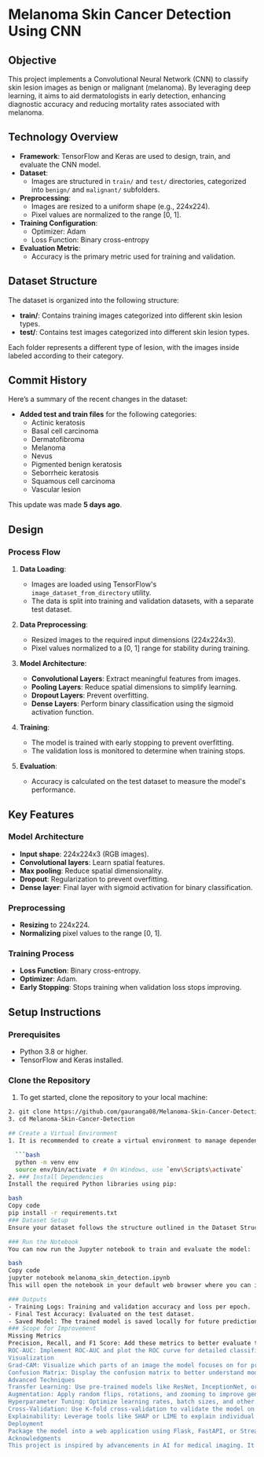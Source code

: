 # Melanoma Skin Cancer Detection Using CNN

## Objective
This project implements a Convolutional Neural Network (CNN) to classify skin lesion images as benign or malignant (melanoma). By leveraging deep learning, it aims to aid dermatologists in early detection, enhancing diagnostic accuracy and reducing mortality rates associated with melanoma.

## Technology Overview
- **Framework**: TensorFlow and Keras are used to design, train, and evaluate the CNN model.
- **Dataset**:
  - Images are structured in `train/` and `test/` directories, categorized into `benign/` and `malignant/` subfolders.
- **Preprocessing**:
  - Images are resized to a uniform shape (e.g., 224x224).
  - Pixel values are normalized to the range [0, 1].
- **Training Configuration**:
  - Optimizer: Adam
  - Loss Function: Binary cross-entropy
- **Evaluation Metric**:
  - Accuracy is the primary metric used for training and validation.

## Dataset Structure
The dataset is organized into the following structure:
- **train/**: Contains training images categorized into different skin lesion types.
- **test/**: Contains test images categorized into different skin lesion types.

Each folder represents a different type of lesion, with the images inside labeled according to their category.

## Commit History
Here’s a summary of the recent changes in the dataset:
- **Added test and train files** for the following categories:
  - Actinic keratosis
  - Basal cell carcinoma
  - Dermatofibroma
  - Melanoma
  - Nevus
  - Pigmented benign keratosis
  - Seborrheic keratosis
  - Squamous cell carcinoma
  - Vascular lesion

This update was made **5 days ago**.

## Design

### Process Flow

1. **Data Loading**:
   - Images are loaded using TensorFlow's `image_dataset_from_directory` utility.
   - The data is split into training and validation datasets, with a separate test dataset.

2. **Data Preprocessing**:
   - Resized images to the required input dimensions (224x224x3).
   - Pixel values normalized to a [0, 1] range for stability during training.

3. **Model Architecture**:
   - **Convolutional Layers**: Extract meaningful features from images.
   - **Pooling Layers**: Reduce spatial dimensions to simplify learning.
   - **Dropout Layers**: Prevent overfitting.
   - **Dense Layers**: Perform binary classification using the sigmoid activation function.

4. **Training**:
   - The model is trained with early stopping to prevent overfitting.
   - The validation loss is monitored to determine when training stops.

5. **Evaluation**:
   - Accuracy is calculated on the test dataset to measure the model's performance.

## Key Features

### Model Architecture
- **Input shape**: 224x224x3 (RGB images).
- **Convolutional layers**: Learn spatial features.
- **Max pooling**: Reduce spatial dimensionality.
- **Dropout**: Regularization to prevent overfitting.
- **Dense layer**: Final layer with sigmoid activation for binary classification.

### Preprocessing
- **Resizing** to 224x224.
- **Normalizing** pixel values to the range [0, 1].

### Training Process
- **Loss Function**: Binary cross-entropy.
- **Optimizer**: Adam.
- **Early Stopping**: Stops training when validation loss stops improving.

## Setup Instructions

### Prerequisites
- Python 3.8 or higher.
- TensorFlow and Keras installed.

### Clone the Repository
1. To get started, clone the repository to your local machine:
```bash
2. git clone https://github.com/gauranga08/Melanoma-Skin-Cancer-Detection.git
3. cd Melanoma-Skin-Cancer-Detection

## Create a Virtual Environment
1. It is recommended to create a virtual environment to manage dependencies. Run the following command:

  ```bash
  python -m venv env
  source env/bin/activate  # On Windows, use `env\Scripts\activate`
2. ### Install Dependencies
Install the required Python libraries using pip:

bash
Copy code
pip install -r requirements.txt
### Dataset Setup
Ensure your dataset follows the structure outlined in the Dataset Structure section. You should place the images in the appropriate train/ and test/ directories.

### Run the Notebook
You can now run the Jupyter notebook to train and evaluate the model:

bash
Copy code
jupyter notebook melanoma_skin_detection.ipynb
This will open the notebook in your default web browser where you can interact with the code and see the results of training.

### Outputs
- Training Logs: Training and validation accuracy and loss per epoch.
- Final Test Accuracy: Evaluated on the test dataset.
- Saved Model: The trained model is saved locally for future predictions.
### Scope for Improvement
Missing Metrics
Precision, Recall, and F1 Score: Add these metrics to better evaluate the model's performance, especially for unbalanced datasets.
ROC-AUC: Implement ROC-AUC and plot the ROC curve for detailed classification evaluation.
Visualization
Grad-CAM: Visualize which parts of an image the model focuses on for predictions, enhancing interpretability.
Confusion Matrix: Display the confusion matrix to better understand model performance, including false positives and false negatives.
Advanced Techniques
Transfer Learning: Use pre-trained models like ResNet, InceptionNet, or EfficientNet to improve accuracy and reduce training time.
Augmentation: Apply random flips, rotations, and zooming to improve generalization.
Hyperparameter Tuning: Optimize learning rates, batch sizes, and other hyperparameters for better performance.
Cross-Validation: Use K-fold cross-validation to validate the model on multiple splits of the dataset.
Explainability: Leverage tools like SHAP or LIME to explain individual predictions.
Deployment
Package the model into a web application using Flask, FastAPI, or Streamlit for real-world usability.
Acknowledgments
This project is inspired by advancements in AI for medical imaging. It aims to provide an accessible tool for melanoma detection while highlighting areas for future research and development.

